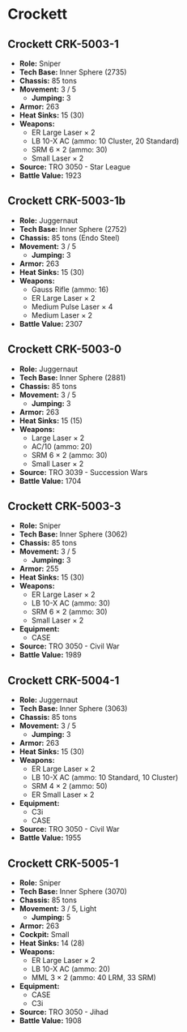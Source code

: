# Crockett
## Crockett CRK-5003-1
- **Role:** Sniper
- **Tech Base:** Inner Sphere (2735)
- **Chassis:** 85 tons
- **Movement:** 3 / 5
  - **Jumping:** 3
- **Armor:** 263
- **Heat Sinks:** 15 (30)
- **Weapons:**
  - ER Large Laser × 2
  - LB 10-X AC (ammo: 10 Cluster, 20 Standard)
  - SRM 6 × 2 (ammo: 30)
  - Small Laser × 2
- **Source:** TRO 3050 - Star League
- **Battle Value:** 1923

## Crockett CRK-5003-1b
- **Role:** Juggernaut
- **Tech Base:** Inner Sphere (2752)
- **Chassis:** 85 tons (Endo Steel)
- **Movement:** 3 / 5
  - **Jumping:** 3
- **Armor:** 263
- **Heat Sinks:** 15 (30)
- **Weapons:**
  - Gauss Rifle (ammo: 16)
  - ER Large Laser × 2
  - Medium Pulse Laser × 4
  - Medium Laser × 2
- **Battle Value:** 2307

## Crockett CRK-5003-0
- **Role:** Juggernaut
- **Tech Base:** Inner Sphere (2881)
- **Chassis:** 85 tons
- **Movement:** 3 / 5
  - **Jumping:** 3
- **Armor:** 263
- **Heat Sinks:** 15 (15)
- **Weapons:**
  - Large Laser × 2
  - AC/10 (ammo: 20)
  - SRM 6 × 2 (ammo: 30)
  - Small Laser × 2
- **Source:** TRO 3039 - Succession Wars
- **Battle Value:** 1704

## Crockett CRK-5003-3
- **Role:** Sniper
- **Tech Base:** Inner Sphere (3062)
- **Chassis:** 85 tons
- **Movement:** 3 / 5
  - **Jumping:** 3
- **Armor:** 255
- **Heat Sinks:** 15 (30)
- **Weapons:**
  - ER Large Laser × 2
  - LB 10-X AC (ammo: 30)
  - SRM 6 × 2 (ammo: 30)
  - Small Laser × 2
- **Equipment:**
  - CASE
- **Source:** TRO 3050 - Civil War
- **Battle Value:** 1989

## Crockett CRK-5004-1
- **Role:** Juggernaut
- **Tech Base:** Inner Sphere (3063)
- **Chassis:** 85 tons
- **Movement:** 3 / 5
  - **Jumping:** 3
- **Armor:** 263
- **Heat Sinks:** 15 (30)
- **Weapons:**
  - ER Large Laser × 2
  - LB 10-X AC (ammo: 10 Standard, 10 Cluster)
  - SRM 4 × 2 (ammo: 50)
  - ER Small Laser × 2
- **Equipment:**
  - C3i
  - CASE
- **Source:** TRO 3050 - Civil War
- **Battle Value:** 1955

## Crockett CRK-5005-1
- **Role:** Sniper
- **Tech Base:** Inner Sphere (3070)
- **Chassis:** 85 tons
- **Movement:** 3 / 5, Light
  - **Jumping:** 5
- **Armor:** 263
- **Cockpit:** Small
- **Heat Sinks:** 14 (28)
- **Weapons:**
  - ER Large Laser × 2
  - LB 10-X AC (ammo: 20)
  - MML 3 × 2 (ammo: 40 LRM, 33 SRM)
- **Equipment:**
  - CASE
  - C3i
- **Source:** TRO 3050 - Jihad
- **Battle Value:** 1908

